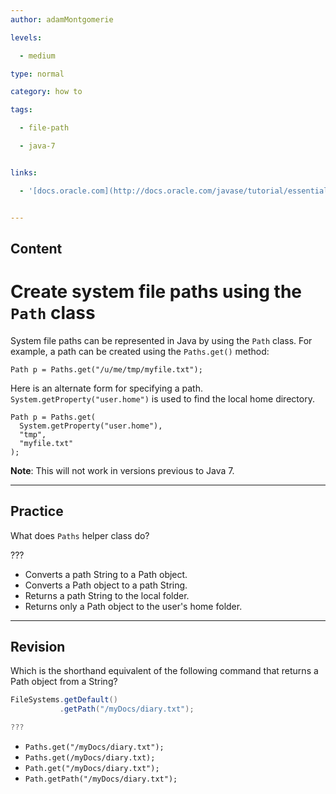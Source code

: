 ```yaml
---
author: adamMontgomerie

levels:

  - medium

type: normal

category: how to

tags:

  - file-path

  - java-7


links:

  - '[docs.oracle.com](http://docs.oracle.com/javase/tutorial/essential/io/pathOps.html){website}'


---
```

## Content
# Create system file paths using the `Path` class

System file paths can be represented in Java by using the `Path` class. For example, a path can be created using the `Paths.get()` method:
```
Path p = Paths.get("/u/me/tmp/myfile.txt");
```
Here is an alternate form for specifying a path. `System.getProperty("user.home")` is used to find the local home directory.
```
Path p = Paths.get(
  System.getProperty("user.home"),
  "tmp", 
  "myfile.txt"
);
```
**Note**: This will not work in versions previous to Java 7.

---
## Practice

What does `Paths` helper class do?

???

* Converts a path String to a Path object.
* Converts a Path object to a path String.
* Returns a path String to the local folder.
* Returns only a Path object to the user's home folder.

---
## Revision

Which is the shorthand equivalent of the following command that returns a Path object from a String?
```java
FileSystems.getDefault()
           .getPath("/myDocs/diary.txt");

???
```

* `Paths.get("/myDocs/diary.txt");`
* `Paths.get(/myDocs/diary.txt);`
* `Path.get("/myDocs/diary.txt");`
* `Path.getPath("/myDocs/diary.txt");`

